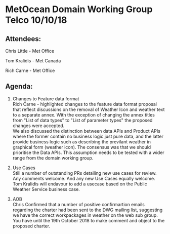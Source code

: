# MetOcean Domain Working Group Telco 10/10/18 

## Attendees: 

Chris Little - Met Office

Tom Kralidis - Met Canada

Rich Carne - Met Office 

## Agenda:  

1. Changes to Feature data format<br>
Rich Carne - highlighted changes to the feature data format proposal that reflect discussions on the removal of Weather Icon and weather text to a separate annex. With the exception of changing the annex titles from "List of data types" to "List of parameter types" the proposed changes were accepted.<br>
We also discussed the distinction between data APIs and Product APIs where the former contain no business logic just pure data, and the latter provide business logic such as describing the previlant weather in graphical form (weather icon). The consensus was that we should prioritise the Data APIs. This assumption needs to be tested with a wider range from the domain working group.
  
2. Use Cases<br>
Still a number of outstanding PRs detailing new use cases for review. Any comments welcome. And any new Use Cases equally welcome.
Tom Kralidis will endavour to add a usecase based on the Public Weather Service business case.
  
3. AOB<br>
Chris Confirmed that a number of positive confirmartion emails regarding the charter had been sent to the DWG mailing list, suggesting we have the correct workpackages in weather on the web sub group. You have until the 19th October 2018 to make comment and object to the proposed charter.
